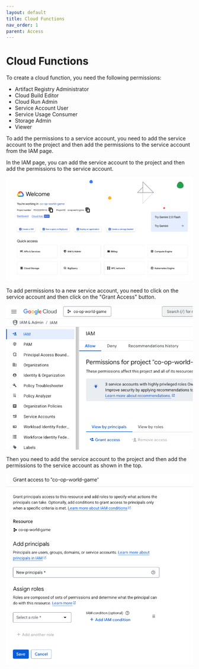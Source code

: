 ```yaml
---
layout: default
title: Cloud Functions
nav_order: 1
parent: Access
---
```


# Cloud Functions

To create a cloud function, you need the following permissions:

- Artifact Registry Administrator
- Cloud Build Editor
- Cloud Run Admin
- Service Account User
- Service Usage Consumer
- Storage Admin
- Viewer

To add the permissions to a service account, you need to add the service account to the project and then add the permissions to the service account from the IAM page.

In the IAM page, you can add the service account to the project and then add the permissions to the service account.

![IAM Page](../../assets/iam_page.png)

To add permissions to a new service account, you need to click on the service account and then click on the "Grant Access" button.

![Grant Access](../../assets/grant_access.png)

Then you need to add the service account to the project and then add the permissions to the service account as shown in the top.

![Add Member](../../assets/add_member.png)
